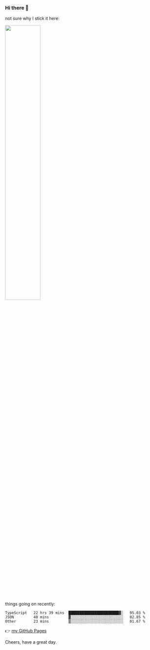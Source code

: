 ### Hi there 👋

not sure why I stick it here:

[<img width="48%" src="https://github-readme-stats.vercel.app/api?username=ykzhukian&show_icons=true&theme=dracula">](https://github.com/anuraghazra/github-readme-stats)


things going on recently:

<!--START_SECTION:waka-->

```text
TypeScript   22 hrs 39 mins  ███████████████████████▓░   95.03 %
JSON         40 mins         ▓░░░░░░░░░░░░░░░░░░░░░░░░   02.85 %
Other        23 mins         ▒░░░░░░░░░░░░░░░░░░░░░░░░   01.67 %
```

<!--END_SECTION:waka-->

👉 [my GitHub Pages](https://ykzhukian.github.io)

Cheers, have a great day.

